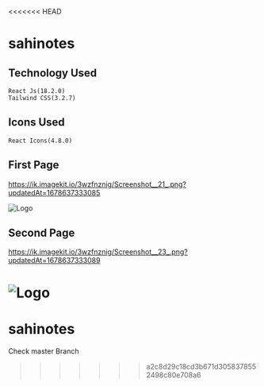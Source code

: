 <<<<<<< HEAD

# sahinotes


Technology Used
----------------
    React Js(18.2.0)
    Tailwind CSS(3.2.7)

Icons Used
-------
    React Icons(4.8.0)




## First Page





https://ik.imagekit.io/3wzfnznig/Screenshot__21_.png?updatedAt=1678637333085

![Logo](https://ik.imagekit.io/3wzfnznig/Screenshot__21_.png?updatedAt=1678637333085)


## 


## Second Page
https://ik.imagekit.io/3wzfnznig/Screenshot__23_.png?updatedAt=1678637333089

![Logo](https://ik.imagekit.io/3wzfnznig/Screenshot__23_.png?updatedAt=1678637333089)
=======
# sahinotes

Check master Branch
>>>>>>> a2c8d29c18cd3b671d3058378552498c80e708a6
